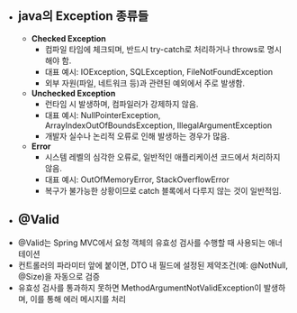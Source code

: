 - ## java의 Exception 종류들
    - **Checked Exception**
        - 컴파일 타임에 체크되며, 반드시 try-catch로 처리하거나 throws로 명시해야 함.
        - 대표 예시: IOException, SQLException, FileNotFoundException
        - 외부 자원(파일, 네트워크 등)과 관련된 예외에서 주로 발생함.
    - **Unchecked Exception**
        - 런타임 시 발생하며, 컴파일러가 강제하지 않음.
        - 대표 예시: NullPointerException, ArrayIndexOutOfBoundsException, IllegalArgumentException
        - 개발자 실수나 논리적 오류로 인해 발생하는 경우가 많음.
    - **Error**
        - 시스템 레벨의 심각한 오류로, 일반적인 애플리케이션 코드에서 처리하지 않음.
        - 대표 예시: OutOfMemoryError, StackOverflowError
        - 복구가 불가능한 상황이므로 catch 블록에서 다루지 않는 것이 일반적임.
- ## @Valid
- @Valid는 Spring MVC에서 요청 객체의 유효성 검사를 수행할 때 사용되는 애너테이션
- 컨트롤러의 파라미터 앞에 붙이면, DTO 내 필드에 설정된 제약조건(예: @NotNull, @Size)을 자동으로 검증
- 유효성 검사를 통과하지 못하면 MethodArgumentNotValidException이 발생하며, 이를 통해 에러 메시지를 처리